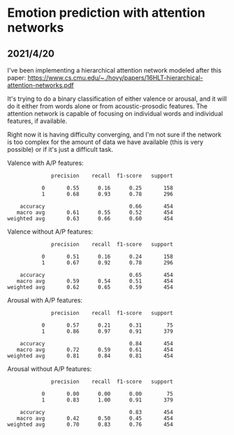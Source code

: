 # Emotion prediction with attention networks

## 2021/4/20

I've been implementing a hierarchical attention network modeled after this paper: https://www.cs.cmu.edu/~./hovy/papers/16HLT-hierarchical-attention-networks.pdf

It's trying to do a binary classification of either valence or arousal, and it will do it either from words alone or from acoustic-prosodic features. The attention network is capable of focusing on individual words and individual features, if available.

Right now it is having difficulty converging, and I'm not sure if the network is too complex for the amount of data we have available (this is very possible) or if it's just a difficult task.

Valence with A/P features:

```
              precision    recall  f1-score   support

           0       0.55      0.16      0.25       158
           1       0.68      0.93      0.78       296

    accuracy                           0.66       454
   macro avg       0.61      0.55      0.52       454
weighted avg       0.63      0.66      0.60       454
```

Valence without A/P features:

```
              precision    recall  f1-score   support

           0       0.51      0.16      0.24       158
           1       0.67      0.92      0.78       296

    accuracy                           0.65       454
   macro avg       0.59      0.54      0.51       454
weighted avg       0.62      0.65      0.59       454
```


Arousal with A/P features:

```
              precision    recall  f1-score   support

           0       0.57      0.21      0.31        75
           1       0.86      0.97      0.91       379

    accuracy                           0.84       454
   macro avg       0.72      0.59      0.61       454
weighted avg       0.81      0.84      0.81       454
```

Arousal without A/P features:

```
              precision    recall  f1-score   support

           0       0.00      0.00      0.00        75
           1       0.83      1.00      0.91       379

    accuracy                           0.83       454
   macro avg       0.42      0.50      0.45       454
weighted avg       0.70      0.83      0.76       454
```
